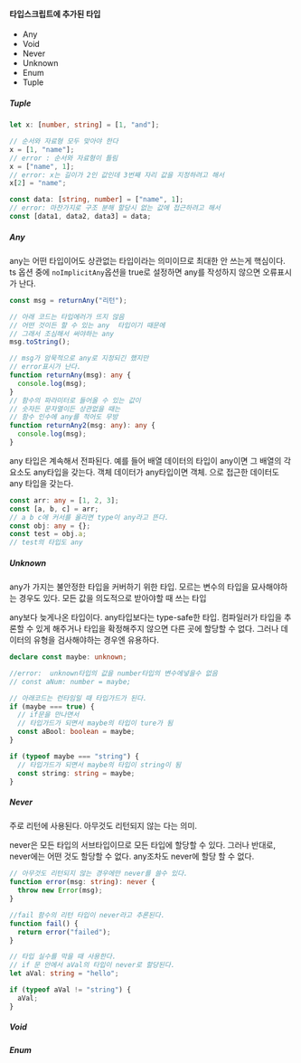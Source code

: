 #### 타입스크립트에 추가된 타입

- Any
- Void
- Never
- Unknown
- Enum
- Tuple

##### Tuple

```ts
let x: [number, string] = [1, "and"];

// 순서와 자료형 모두 맞아야 한다
x = [1, "name"];
// error : 순서와 자료형이 틀림
x = ["name", 1];
// error: x는 길이가 2인 값인데 3번째 자리 값을 지정하려고 해서
x[2] = "name";

const data: [string, number] = ["name", 1];
// error: 마찬가지로 구조 분해 할당시 없는 값에 접근하려고 해서
const [data1, data2, data3] = data;
```

##### Any

any는 어떤 타입이어도 상관없는 타입이라는 의미이므로 최대한 안 쓰는게 핵심이다. ts 옵션 중에 `noImplicitAny`옵션을 true로 설정하면 any를 작성하지 않으면 오류표시가 난다.

```ts
const msg = returnAny("리턴");

// 아래 코드는 타입에러가 뜨지 않음
// 어떤 것이든 할 수 있는 any  타입이기 때문에
// 그래서 조심해서 써야하는 any
msg.toString();

// msg가 암묵적으로 any로 지정되긴 했지만
// error표시가 난다.
function returnAny(msg): any {
  console.log(msg);
}
// 함수의 파라미터로 들어올 수 있는 값이
// 숫자든 문자열이든 상관없을 때는
// 함수 인수에 any를 적어도 무방
function returnAny2(msg: any): any {
  console.log(msg);
}
```

any 타입은 계속해서 전파된다. 예를 들어 배열 데이터의 타입이 any이면 그 배열의 각 요소도 any타입을 갖는다. 객체 데이터가 any타입이면 객체. 으로 접근한 데이터도 any 타입을 갖는다.

```ts
const arr: any = [1, 2, 3];
const [a, b, c] = arr;
// a b c에 커서를 올리면 type이 any라고 뜬다.
const obj: any = {};
const test = obj.a;
// test의 타입도 any
```

##### Unknown

any가 가지는 불안정한 타입을 커버하기 위한 타입. 모르는 변수의 타입을 묘사해야하는 경우도 있다. 모든 값을 의도적으로 받아야할 때 쓰는 타입

any보다 늦게나온 타입이다. any타입보다는 type-safe한 타입. 컴파일러가 타입을 추론할 수 있게 해주거나 타입을 확정해주지 않으면 다른 곳에 할당할 수 없다. 그러나 데이터의 유형을 검사해야하는 경우엔 유용하다.

```ts
declare const maybe: unknown;

//error:  unknown타입의 값을 number타입의 변수에넣을수 없음
// const aNum: number = maybe;

// 아래코드는 런타임일 때 타입가드가 된다.
if (maybe === true) {
  // if문을 만나면서
  // 타입가드가 되면서 maybe의 타입이 ture가 됨
  const aBool: boolean = maybe;
}

if (typeof maybe === "string") {
  // 타입가드가 되면서 maybe의 타입이 string이 됨
  const string: string = maybe;
}
```

##### Never

주로 리턴에 사용된다. 아무것도 리턴되지 않는 다는 의미.

never은 모든 타입의 서브타입이므로 모든 타입에 할당할 수 있다. 그러나 반대로, never에는 어떤 것도 할당할 수 없다. any조차도 never에 할당 할 수 없다.

```ts
// 아무것도 리턴되지 않는 경우에만 never를 쓸수 있다.
function error(msg: string): never {
  throw new Error(msg);
}

//fail 함수의 리턴 타입이 never라고 추론된다.
function fail() {
  return error("failed");
}

// 타입 실수를 막을 때 사용한다.
// if 문 안에서 aVal의 타입이 never로 할당된다.
let aVal: string = "hello";

if (typeof aVal != "string") {
  aVal;
}
```

##### Void

##### Enum
